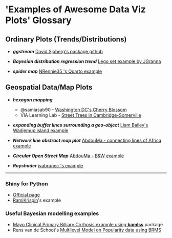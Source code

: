 #  'Examples of Awesome Data Viz Plots' Glossary 


## Ordinary Plots (Trends/Distributions)

* **_ggstream_** [David Sjoberg's package github](https://github.com/davidsjoberg/ggstream)  

* **_Bayesian distribution regression trend_** [Lego set example by JGranna](https://jgranna.github.io/posts/lego-sets.html)

* **_spider map_** [NRennie35 's Quarto example](https://www.r-bloggers.com/2022/08/designing-tidytuesday-visualisations-for-mobile-with-quarto/)



## Geospatial Data/Map Plots

* **_hexagon mapping_** 
  - @samiasab90 - [Washington DC's Cherry Blossom](https://github.com/samiaab1990/30-day-map-challenge)
  - VIA Learning Lab - [Street Trees in Cambridge-Somerville](https://vialab.mit.edu/tutorials/module/mapping-in-r-street-trees-in-camberville/)

* **_expanding buffer lines surrounding a geo-object_** [Liam Bailey's Wadjemup island example](https://github.com/LiamDBailey/30DayMapChallenge_2022)

* **_Network line abstract map plot_** [AbdouMa - connecting lines of Africa example](https://github.com/AbdoulMa/30DayMapChallenge)

* **_Circular Open Street Map_** [AbdouMa - B&W example](https://github.com/AbdoulMa/30DayMapChallenge)

* **_Rayshader_** [ivabrunec 's example](https://github.com/ivabrunec/tidytuesday/blob/main/2023/2023_01_10/combined_test.png)


* * * 
### Shiny for Python
* [Official page](https://shiny.rstudio.com/py/docs/ui-page-layouts.html#common-structure)
* [RamiKrispin](https://github.com/RamiKrispin/shinylive)'s example


### Useful Bayesian modelling examples
* [Mayo Clinical Primary Billiary Cirrhosis example using **bamlss**](http://www.bamlss.org/articles/jm.html#mayo-clinic-primary-biliary-cirrhosis-data) package
* Rens van de Schoot's [Multilevel Model on Popularity data using BRMS](https://www.rensvandeschoot.com/tutorials/brms-started/)

